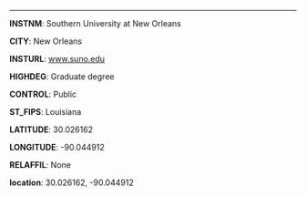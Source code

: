 
---
**INSTNM**: Southern University at New Orleans

**CITY**: New Orleans

**INSTURL**: www.suno.edu

**HIGHDEG**: Graduate degree

**CONTROL**: Public

**ST_FIPS**: Louisiana

**LATITUDE**: 30.026162

**LONGITUDE**: -90.044912

**RELAFFIL**: None

**location**: 30.026162, -90.044912